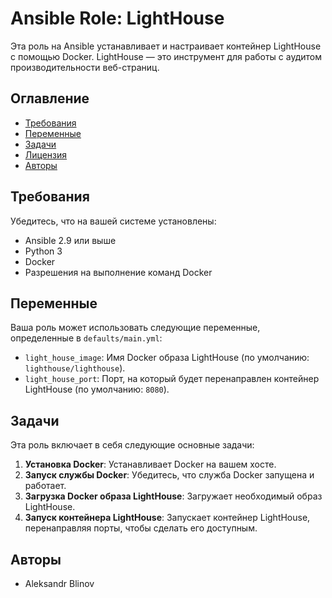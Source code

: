 # Ansible Role: LightHouse

Эта роль на Ansible устанавливает и настраивает контейнер LightHouse с помощью Docker. LightHouse — это инструмент для работы с аудитом производительности веб-страниц.

## Оглавление

- [Требования](#требования)
- [Переменные](#переменные)
- [Задачи](#задачи)
- [Лицензия](#лицензия)
- [Авторы](#авторы)

## Требования

Убедитесь, что на вашей системе установлены:

- Ansible 2.9 или выше
- Python 3
- Docker
- Разрешения на выполнение команд Docker

## Переменные

Ваша роль может использовать следующие переменные, определенные в `defaults/main.yml`:

- `light_house_image`: Имя Docker образа LightHouse (по умолчанию: `lighthouse/lighthouse`).
- `light_house_port`: Порт, на который будет перенаправлен контейнер LightHouse (по умолчанию: `8080`).


## Задачи

Эта роль включает в себя следующие основные задачи:

1. **Установка Docker**: Устанавливает Docker на вашем хосте.
2. **Запуск службы Docker**: Убедитесь, что служба Docker запущена и работает.
3. **Загрузка Docker образа LightHouse**: Загружает необходимый образ LightHouse.
4. **Запуск контейнера LightHouse**: Запускает контейнер LightHouse, перенаправляя порты, чтобы сделать его доступным.

## Авторы

- Aleksandr Blinov
